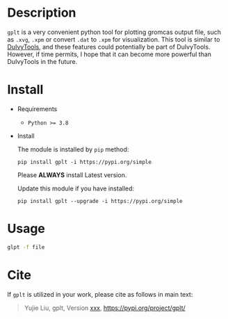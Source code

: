 # Description

`gplt` is a very convenient python tool for plotting gromcas output file, such as `.xvg`, `.xpm` or convert `.dat` to `.xpm` for visualization. This tool is similar to [DuIvyTools](https://github.com/CharlesHahn/DuIvyTools), and these features could potentially be part of DuIvyTools. However, if time permits, I hope that it can become more powerful than DuIvyTools in the future.


# Install

* Requirements

  * `Python >= 3.8`

* Install

  The module is installed by `pip` method:

  ```
  pip install gplt -i https://pypi.org/simple
  ```

  Please **ALWAYS** install Latest version.

  Update this module if you have installed:
  ```
  pip install gplt --upgrade -i https://pypi.org/simple
  ```

# Usage
```bash
glpt -f file
```

# Cite
If `gplt` is utilized in your work, please cite as follows in main text:

> Yujie Liu, gplt, Version [xxx](), https://pypi.org/project/gplt/

